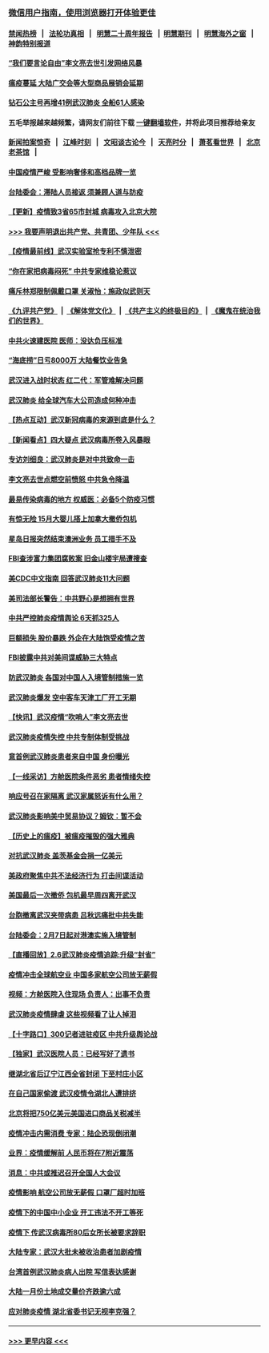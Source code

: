 ### [微信用户指南，使用浏览器打开体验更佳](https://github.com/gfw-breaker/banned-news1/blob/master/indexes/wechat-guide.md?t=0)
#### [禁闻热榜](热点新闻.md?t=0)  &nbsp;&nbsp;|&nbsp;&nbsp; [法轮功真相](https://github.com/gfw-breaker/truth/blob/master/README.md?t=0) &nbsp;&nbsp;|&nbsp;&nbsp; [明慧二十周年报告](https://github.com/gfw-breaker/mh-reports/blob/master/README.md?t=0) &nbsp;&nbsp;|&nbsp;&nbsp;[明慧期刊](https://github.com/gfw-breaker/mh-qikan) &nbsp;&nbsp;|&nbsp;&nbsp; [明慧海外之窗](https://github.com/gfw-breaker/mh-news/blob/master/README.md?t=0) &nbsp;&nbsp;|&nbsp;&nbsp; [神韵特别报道](https://github.com/gfw-breaker/mh-news/blob/master/shenyun.md?t=0)
#### [“我们要言论自由”李文亮去世引发网络风暴](../pages/nsc413/n11850484.md?t=02071302) 
#### [瘟疫蔓延 大陆广交会等大型商品展销会延期](../pages/nsc413/n11850521.md?t=02071302) 
#### [钻石公主号再增41例武汉肺炎 全船61人感染](../pages/nsc413/n11850401.md?t=02071302) 
#### 五毛举报越来越频繁，请网友们前往下载 [一键翻墙软件](https://github.com/gfw-breaker/ssr-accounts)，并将此项目推荐给亲友
#### [新闻拍案惊奇](https://github.com/gfw-breaker/banned-news1/blob/master/pages/link4.md) &nbsp;&nbsp;|&nbsp;&nbsp; [江峰时刻](https://github.com/gfw-breaker/banned-news1/blob/master/pages/link4.md) &nbsp;&nbsp;|&nbsp;&nbsp; [文昭谈古论今](https://github.com/gfw-breaker/banned-news1/blob/master/pages/link4.md) &nbsp;&nbsp;|&nbsp;&nbsp; [天亮时分](https://github.com/gfw-breaker/banned-news1/blob/master/pages/link4.md) &nbsp;&nbsp;|&nbsp;&nbsp; [萧茗看世界](https://github.com/gfw-breaker/banned-news1/blob/master/pages/link4.md) &nbsp;&nbsp;|&nbsp;&nbsp; [北京老茶馆](https://github.com/gfw-breaker/banned-news1/blob/master/pages/link4.md) &nbsp;&nbsp;|&nbsp;&nbsp; 
#### [中国疫情严峻 受影响奢侈和高档品牌一览](../pages/nsc413/n11850319.md?t=02071302) 
#### [台陆委会：滞陆人员接返 须兼顾人道与防疫](../pages/nsc413/n11850414.md?t=02071302) 
#### [【更新】疫情致3省65市封城 病毒攻入北京大院](../pages/nsc413/n11801312.md?t=02071302) 
#### [>>> 我要声明退出共产党、共青团、少年队 <<<](https://github.com/begood0513/goodnews/blob/master/quit/letter.md) 
#### [【疫情最前线】武汉实验室抢专利不慎泄密](../pages/nsc413/n11850310.md?t=02071302) 
#### [“你在家把病毒闷死” 中共专家维稳论惹议](../pages/nsc413/n11850048.md?t=02071302) 
#### [痛斥林郑限制佩戴口罩 关淑怡：施政似武则天](../pages/nsc413/n11849645.md?t=02071302) 
#### [《九评共产党》](https://github.com/begood0513/9ping.md/blob/master/README.md) &nbsp;|&nbsp; [《解体党文化》](../../../../jtdwh.md/blob/master/README.md)  &nbsp;|&nbsp; [《共产主义的终极目的》](../../../../gczydzjmd.md/blob/master/README.md) &nbsp;|&nbsp; [《魔鬼在统治我们的世界》](../../../../mgztzwmdsj.md/blob/master/README.md) 
#### [中共火速建医院 医师：没达负压标准](../pages/nsc413/n11848938.md?t=02071302) 
#### [“海底捞”日亏8000万 大陆餐饮业告急](../pages/nsc413/n11850010.md?t=02071302) 
#### [武汉进入战时状态 红二代：军管难解决问题](../pages/nsc413/n11849976.md?t=02071302) 
#### [武汉肺炎 给全球汽车大公司造成何种冲击](../pages/nsc413/n11850056.md?t=02071302) 
#### [【热点互动】武汉新冠病毒的来源到底是什么？](../pages/nsc413/n11849749.md?t=02071302) 
#### [【新闻看点】四大疑点 武汉病毒所卷入风暴眼](../pages/nsc413/n11849608.md?t=02071302) 
#### [专访刘细良：武汉肺炎是对中共致命一击](../pages/nsc413/n11849934.md?t=02071302) 
#### [李文亮去世点燃空前愤怒 中共急令降温](../pages/nsc413/n11849864.md?t=02071302) 
#### [最易传染病毒的地方 权威医：必备5个防疫习惯](../pages/nsc413/n11849662.md?t=02071302) 
#### [有惊无险 15月大婴儿搭上加拿大撤侨包机](../pages/nsc413/n11849698.md?t=02071302) 
#### [星岛日报突然结束澳洲业务 员工措手不及](../pages/nsc413/n11849722.md?t=02071302) 
#### [FBI查涉富力集团腐败案 旧金山楼宇局遭搜查](../pages/nsc413/n11848419.md?t=02071302) 
#### [美CDC中文指南 回答武汉肺炎11大问题](../pages/nsc413/n11849703.md?t=02071302) 
#### [美司法部长警告：中共野心是想拥有世界](../pages/nsc413/n11849769.md?t=02071302) 
#### [中共严控肺炎疫情舆论 6天抓325人](../pages/nsc413/n11849529.md?t=02071302) 
#### [巨额损失 股价暴跌 外企在大陆饱受疫情之苦](../pages/nsc413/n11849651.md?t=02071302) 
#### [FBI披露中共对美间谍威胁三大特点](../pages/nsc413/n11849700.md?t=02071302) 
#### [防武汉肺炎 各国对中国人入境管制措施一览](../pages/nsc413/n11838726.md?t=02071302) 
#### [武汉肺炎爆发 空中客车天津工厂开工无期](../pages/nsc413/n11849634.md?t=02071302) 
#### [【快讯】武汉疫情“吹哨人”李文亮去世](../pages/nsc413/n11849459.md?t=02071302) 
#### [武汉肺炎疫情失控 中共专制体制受挑战](../pages/nsc413/n11849457.md?t=02071302) 
#### [意首例武汉肺炎患者来自中国 身份曝光](../pages/nsc413/n11849454.md?t=02071302) 
#### [【一线采访】方舱医院条件恶劣 患者情绪失控](../pages/nsc413/n11848910.md?t=02071302) 
#### [响应号召在家隔离 武汉家属怒诉有什么用？](../pages/nsc413/n11849412.md?t=02071302) 
#### [武汉肺炎影响美中贸易协议？姆钦：暂不会](../pages/nsc413/n11849497.md?t=02071302) 
#### [【历史上的瘟疫】被瘟疫摧毁的强大雅典](../pages/nsc413/n11849036.md?t=02071302) 
#### [对抗武汉肺炎 盖茨基金会捐一亿美元](../pages/nsc413/n11848953.md?t=02071302) 
#### [美政府聚焦中共不法经济行为 打击间谍活动](../pages/nsc413/n11849322.md?t=02071302) 
#### [美国最后一次撤侨 包机最早周四离开武汉](../pages/nsc413/n11849395.md?t=02071302) 
#### [台胞撤离武汉夹带病患 吕秋远痛批中共失能](../pages/nsc413/n11849153.md?t=02071302) 
#### [台陆委会：2月7日起对港澳实施入境管制](../pages/nsc413/n11848681.md?t=02071302) 
#### [【直播回放】2.6武汉肺炎疫情追踪:升级“封省”](../pages/nsc413/n11848948.md?t=02071302) 
#### [疫情冲击全球航空业 中国多家航空公司放无薪假](../pages/nsc413/n11849188.md?t=02071302) 
#### [视频：方舱医院入住现场 负责人：出事不负责](../pages/nsc413/n11845312.md?t=02071302) 
#### [武汉肺炎疫情肆虐 这些视频看了让人掉泪](../pages/nsc413/n11848904.md?t=02071302) 
#### [【十字路口】300记者进驻疫区 中共升级舆论战](../pages/nsc413/n11847578.md?t=02071302) 
#### [【独家】武汉医院人员：已经写好了遗书](../pages/nsc413/n11848942.md?t=02071302) 
#### [继湖北省后辽宁江西全省封闭 下至村庄小区](../pages/nsc413/n11848814.md?t=02071302) 
#### [在自己国家偷渡 武汉疫情令湖北人遭排挤](../pages/nsc413/n11848737.md?t=02071302) 
#### [北京将把750亿美元美国进口商品关税减半](../pages/nsc413/n11848896.md?t=02071302) 
#### [疫情冲击内需消费 专家：陆企恐现倒闭潮](../pages/nsc413/n11849265.md?t=02071302) 
#### [业界：疫情缓解前 人民币将在7附近震荡](../pages/nsc413/n11848445.md?t=02071302) 
#### [消息：中共或推迟召开全国人大会议](../pages/nsc413/n11848698.md?t=02071302) 
#### [疫情影响 航空公司放无薪假 口罩厂超时加班](../pages/nsc413/n11848173.md?t=02071302) 
#### [疫情下的中国中小企业 开工违法不开工等死](../pages/nsc413/n11848520.md?t=02071302) 
#### [疫情下 传武汉病毒所80后女所长被要求辞职](../pages/nsc413/n11842494.md?t=02071302) 
#### [大陆专家：武汉大批未被收治患者加剧疫情](../pages/nsc413/n11848163.md?t=02071302) 
#### [台湾首例武汉肺炎病人出院 写信表达感谢](../pages/nsc413/n11848408.md?t=02071302) 
#### [大陆一月份土地成交量价齐跌逾六成](../pages/nsc413/n11847770.md?t=02071302) 
#### [应对肺炎疫情 湖北省委书记无视李克强？](../pages/nsc413/n11848018.md?t=02071302) 

----
#### [ >>> 更早内容 <<< ](../indexes/nsc413-earlier.md)
